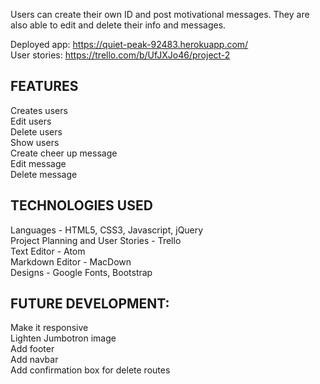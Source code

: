 Users can create their own ID and post motivational messages. They are also able to edit and delete their info and messages. 

Deployed app: https://quiet-peak-92483.herokuapp.com/<br>
User stories: https://trello.com/b/UfJXJo46/project-2

## FEATURES
Creates users<br>
Edit users<br>
Delete users<br>
Show users<br>
Create cheer up message<br>
Edit message<br>
Delete message

## TECHNOLOGIES USED
Languages - HTML5, CSS3, Javascript, jQuery<br>
Project Planning and User Stories - Trello<br>
Text Editor - Atom<br>
Markdown Editor - MacDown<br>
Designs - Google Fonts, Bootstrap

## FUTURE DEVELOPMENT:
Make it responsive<br>
Lighten Jumbotron image<br>
Add footer<br>
Add navbar<br>
Add confirmation box for delete routes
